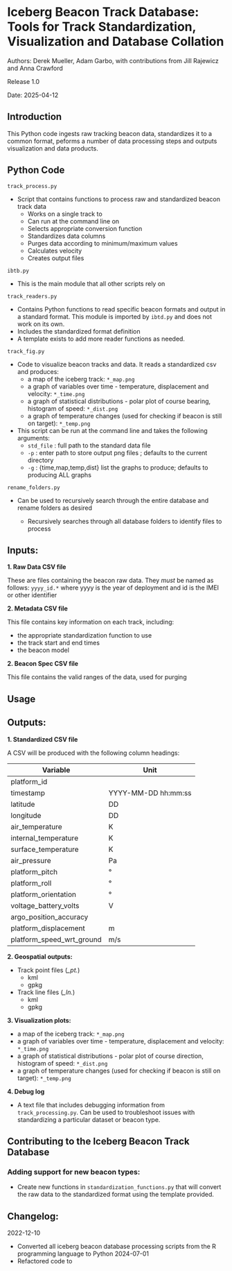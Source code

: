 # Iceberg Beacon Track Database: Tools for Track Standardization, Visualization and Database Collation 

Authors: Derek Mueller, Adam Garbo, with contributions from Jill Rajewicz and Anna Crawford

Release 1.0 

Date: 2025-04-12

## Introduction
This Python code ingests raw tracking beacon data, standardizes it to a common format, peforms a number of data processing steps and outputs visualization and data products.

## Python Code
`track_process.py`
* Script that contains functions to process raw and standardized beacon track data
  * Works on a single track to 
  * Can run at the command line on 
  * Selects appropriate conversion function
  * Standardizes data columns
  * Purges data according to minimum/maximum values
  * Calculates velocity
  * Creates output files

`ibtb.py`
* This is the main module that all other scripts rely on


`track_readers.py`
* Contains Python functions to read specific beacon formats and output in a standard format. This module is imported by `ibtd.py` and does not work on its own. 
* Includes the standardized format definition
* A template exists to add more reader functions as needed.  

`track_fig.py` 
* Code to visualize beacon tracks and data. It reads a standardized csv and produces: 
  * a map of the iceberg track: `*_map.png`
  * a graph of variables over time - temperature, displacement and velocity: `*_time.png`
  * a graph of statistical distributions - polar plot of course bearing, histogram of speed: `*_dist.png`
  * a graph of temperature changes (used for checking if beacon is still on target): `*_temp.png`
* This script can be run at the command line and takes the following arguments: 
  * `std_file` : full path to the standard data file
  * `-p` : enter path to store output png files ; defaults to the current directory
  * `-g` : {time,map,temp,dist} list the graphs to produce; defaults to producing ALL graphs

`rename_folders.py`
* Can be used to recursively search through the entire database and rename folders as desired


  * Recursively searches through all database folders to identify files to process

## Inputs:

**1. Raw Data CSV file**

These are files containing the beacon raw data.  They *must* be named as follows: `yyyy_id.*` where yyyy is the year of deployment and id is the IMEI or other identifier

**2. Metadata CSV file**

This file contains key information on each track, including: 
* the appropriate standardization function to use
* the track start and end times
* the beacon model

**2. Beacon Spec CSV file**

This file contains the valid ranges of the data, used for purging

## Usage

## Outputs:

**1. Standardized CSV file**

A CSV will be produced with the following column headings:

| Variable | Unit |
| --- | ---  |
| platform_id |   |
| timestamp | YYYY-MM-DD hh:mm:ss |
| latitude | DD  |
| longitude | DD |
| air_temperature | K |
| internal_temperature | K  |
| surface_temperature | K |
| air_pressure | Pa |
| platform_pitch | ° |
| platform_roll | ° |
| platform_orientation | ° |
| voltage_battery_volts | V  |
| argo_position_accuracy |   |
| platform_displacement | m |
| platform_speed_wrt_ground | m/s |

**2. Geospatial outputs:**
* Track point files (*_pt.*)
  * kml
  * gpkg
* Track line files (*_ln.*)
  * kml
  * gpkg

**3. Visualization plots:**
  * a map of the iceberg track: `*_map.png`
  * a graph of variables over time - temperature, displacement and velocity: `*_time.png`
  * a graph of statistical distributions - polar plot of course direction, histogram of speed: `*_dist.png`
  * a graph of temperature changes (used for checking if beacon is still on target): `*_temp.png`

**4. Debug log**
* A text file that includes debugging information from `track_processing.py`. Can be used to troubleshoot issues with standardizing a particular dataset or beacon type.


## Contributing to the Iceberg Beacon Track Database
### Adding support for new beacon types: 
* Create new functions in `standardization_functions.py` that will convert the raw data to the standardized format using the template provided. 

## Changelog:
2022-12-10
* Converted all iceberg beacon database processing scripts from the R programming language to Python
2024-07-01
* Refactored code to 
